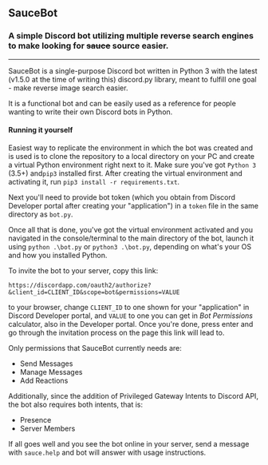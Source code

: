 ## SauceBot
### A simple Discord bot utilizing multiple reverse search engines to make looking for ~~sauce~~ source easier.

---

SauceBot is a single-purpose Discord bot written in Python 3 with the latest (v1.5.0 at the time of writing this) discord.py library, meant to fulfill one goal - make reverse image search easier.

It is a functional bot and can be easily used as a reference for people wanting to write their own Discord bots in Python.

#### Running it yourself

Easiest way to replicate the environment in which the bot was created and is used is to clone the repository to a local directory on your PC and create a virtual Python environment right next to it. Make sure you've got `Python 3` (3.5+) and`pip3` installed first. After creating the virtual environment and activating it, run `pip3 install -r requirements.txt`.

Next you'll need to provide bot token (which you obtain from Discord Developer portal after creating your "application") in a `token` file in the same directory as `bot.py`.

Once all that is done, you've got the virtual environment activated and you navigated in the console/terminal to the main directory of the bot, launch it using `python .\bot.py` or `python3 .\bot.py`, depending on what's your OS and how you installed Python.

To invite the bot to your server, copy this link:

```
https://discordapp.com/oauth2/authorize?&client_id=CLIENT_ID&scope=bot&permissions=VALUE
```

to your browser, change `CLIENT_ID` to one shown for your "application" in Discord Developer portal, and `VALUE` to one you can get in *Bot Permissions* calculator, also in the Developer portal. Once you're done, press enter and go through the invitation process on the page this link will lead to.

Only permissions that SauceBot currently needs are:

* Send Messages
* Manage Messages
* Add Reactions

Additionally, since the addition of Privileged Gateway Intents to Discord API, the bot also requires both intents, that is:

* Presence
* Server Members

If all goes well and you see the bot online in your server, send a message with `sauce.help` and bot will answer with usage instructions.
